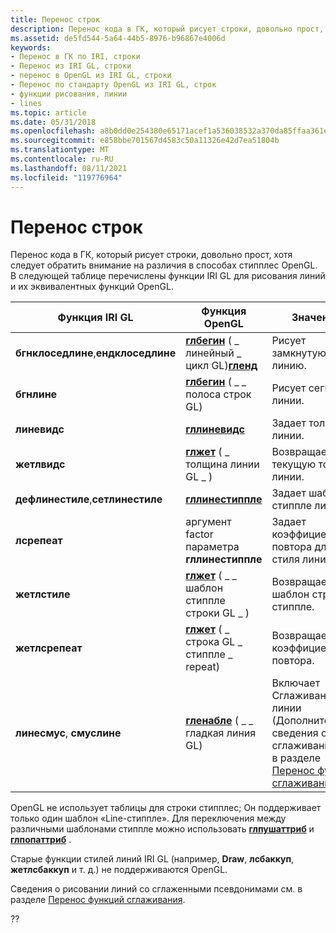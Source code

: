 ```yaml
---
title: Перенос строк
description: Перенос кода в ГК, который рисует строки, довольно прост, хотя следует обратить внимание на различия в способах стипплес OpenGL. В следующей таблице перечислены функции IRI GL для рисования линий и их эквивалентных функций OpenGL.
ms.assetid: de5fd544-5a64-44b5-8976-b96867e4006d
keywords:
- Перенос в ГК по IRI, строки
- Перенос из IRI GL, строки
- перенос в OpenGL из IRI GL, строки
- Перенос по стандарту OpenGL из IRI GL, строк
- функции рисования, линии
- lines
ms.topic: article
ms.date: 05/31/2018
ms.openlocfilehash: a8b0dd0e254380e65171acef1a536038532a370da85ffaa361e8555f77457424
ms.sourcegitcommit: e858bbe701567d4583c50a11326e42d7ea51804b
ms.translationtype: MT
ms.contentlocale: ru-RU
ms.lasthandoff: 08/11/2021
ms.locfileid: "119776964"
---
```

# <a name="porting-lines"></a>Перенос строк

Перенос кода в ГК, который рисует строки, довольно прост, хотя следует обратить внимание на различия в способах стипплес OpenGL. В следующей таблице перечислены функции IRI GL для рисования линий и их эквивалентных функций OpenGL.



| Функция IRI GL                               | Функция OpenGL                                                                                         | Значение                                                                                                                                      |
|------------------------------------------------|---------------------------------------------------------------------------------------------------------|----------------------------------------------------------------------------------------------------------------------------------------------|
| **бгнклоседлине**,**ендклоседлине**<br/> | [**глбегин**](glbegin.md) ( \_ линейный \_ цикл GL)[**гленд**](glend.md)<br/>                          | Рисует замкнутую линию.                                                                                                                         |
| **бгнлине**                                    | [**глбегин**](glbegin.md) ( \_ \_ полоса строк GL)                                                          | Рисует сегменты линии.                                                                                                                         |
| **линевидс**                                  | [**гллиневидс**](gllinewidth.md)                                                                      | Задает толщину линии.                                                                                                                             |
| **жетлвидс**                                  | [**глжет**](glgetbooleanv--glgetdoublev--glgetfloatv--glgetintegerv.md) ( \_ толщина линии GL \_ )            | Возвращает текущую толщину линии.                                                                                                                  |
| **дефлинестиле**,**сетлинестиле**<br/>   | [**гллинестиппле**](gllinestipple.md)                                                                  | Задает шаблон стиппле линий.                                                                                                            |
| **лсрепеат**                                   | аргумент factor параметра **гллинестиппле**                                                                    | Задает коэффициент повтора для стиля линии.                                                                                                     |
| **жетлстиле**                                  | [**глжет**](glgetbooleanv--glgetdoublev--glgetfloatv--glgetintegerv.md) ( \_ \_ шаблон стиппле строки GL \_ ) | Возвращает шаблон строки стиппле.                                                                                                                |
| **жетлсрепеат**                                | [**глжет**](glgetbooleanv--glgetdoublev--glgetfloatv--glgetintegerv.md) ( \_ строка GL \_ стиппле \_ repeat)  | Возвращает коэффициент повтора.                                                                                                                       |
| **линесмус**, **смуслине**                 | [**гленабле**](glenable.md) ( \_ \_ гладкая линия GL)                                                       | Включает Сглаживание линии (Дополнительные сведения о сглаживание см. в разделе [Перенос функций сглаживания](porting-antialiasing-functions.md)). |



 

OpenGL не использует таблицы для строки стипплес; Он поддерживает только один шаблон «Line-стиппле». Для переключения между различными шаблонами стиппле можно использовать [**глпушаттриб**](glpushattrib.md) и [**глпопаттриб**](glpopattrib.md) .

Старые функции стилей линий IRI GL (например, **Draw**, **лсбаккуп**, **жетлсбаккуп** и т. д.) не поддерживаются OpenGL.

Сведения о рисовании линий со сглаженными псевдонимами см. в разделе [Перенос функций сглаживания](porting-antialiasing-functions.md).

??

 

 





